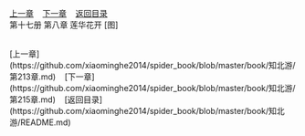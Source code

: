 
[上一章](https://github.com/xiaominghe2014/spider_book/blob/master/book/知北游/第213章.md)&nbsp;&nbsp;&nbsp;&nbsp;[下一章](https://github.com/xiaominghe2014/spider_book/blob/master/book/知北游/第215章.md)&nbsp;&nbsp;&nbsp;&nbsp;[返回目录](https://github.com/xiaominghe2014/spider_book/blob/master/book/知北游/README.md)
<br /> 第十七册 第八章 莲华花开 [图]<br />
    
  <br />
[上一章](https://github.com/xiaominghe2014/spider_book/blob/master/book/知北游/第213章.md)&nbsp;&nbsp;&nbsp;&nbsp;[下一章](https://github.com/xiaominghe2014/spider_book/blob/master/book/知北游/第215章.md)&nbsp;&nbsp;&nbsp;&nbsp;[返回目录](https://github.com/xiaominghe2014/spider_book/blob/master/book/知北游/README.md)
